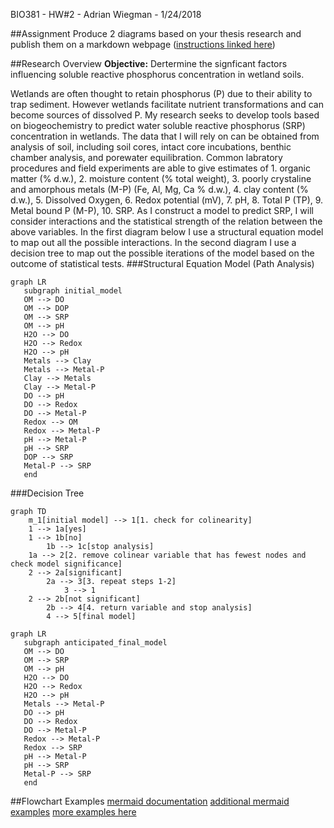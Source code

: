 BIO381 - HW#2 - Adrian Wiegman - 1/24/2018

##Assignment
Produce 2 diagrams based on your thesis research and publish them on a markdown webpage ([instructions linked here](https://gotellilab.github.io/Bio381/Homeworks/Homework02.html))


##Research Overview
**Objective:** Dertermine the signficant factors influencing soluble reactive phosphorus concentration in wetland soils. 

Wetlands are often thought to retain phosphorus (P) due to their ability to trap sediment. However wetlands facilitate nutrient transformations and can become sources of dissolved P. My research seeks to develop tools based on biogeochemistry to predict water soluble reactive phosphorus (SRP) concentration in wetlands. The data that I will rely on can be obtained from analysis of soil, including soil cores, intact core incubations, benthic chamber analysis, and porewater equilibration. Common labratory procedures and field experiments are able to give estimates of 1. organic matter (% d.w.), 2. moisture content (% total weight), 3. poorly crystaline and amorphous metals (M-P) (Fe, Al, Mg, Ca % d.w.), 4. clay content (% d.w.), 5. Dissolved Oxygen, 6. Redox potential (mV), 7. pH, 8. Total P (TP), 9. Metal bound P (M-P), 10. SRP. As I construct a model to predict SRP,  I will consider interactions and the statistical strength of the relation between the above variables. In the first diagram below I use a structural equation model to  map out all the possible interactions. In the second diagram I use a decision tree to map out the possible iterations of the model based on the outcome of statistical tests. 
###Structural Equation Model (Path Analysis)
```mermaid
graph LR
   subgraph initial_model
   OM --> DO 
   OM --> DOP
   OM --> SRP
   OM --> pH
   H2O --> DO 
   H2O --> Redox
   H2O --> pH
   Metals --> Clay
   Metals --> Metal-P
   Clay --> Metals
   Clay --> Metal-P
   DO --> pH
   DO --> Redox
   DO --> Metal-P
   Redox --> OM
   Redox --> Metal-P
   pH --> Metal-P
   pH --> SRP
   DOP --> SRP
   Metal-P --> SRP
   end
```
###Decision Tree
```mermaid
graph TD
	m_1[initial model] --> 1[1. check for colinearity]
	1 --> 1a[yes]
	1 --> 1b[no]
		1b --> 1c[stop analysis]
	1a --> 2[2. remove colinear variable that has fewest nodes and check model significance]
	2 --> 2a[significant]
		2a --> 3[3. repeat steps 1-2]
			3 --> 1
	2 --> 2b[not significant]
		2b --> 4[4. return variable and stop analysis]
		4 --> 5[final model]
```
```mermaid
graph LR
   subgraph anticipated_final_model
   OM --> DO 
   OM --> SRP
   OM --> pH
   H2O --> DO 
   H2O --> Redox
   H2O --> pH
   Metals --> Metal-P
   DO --> pH
   DO --> Redox
   DO --> Metal-P
   Redox --> Metal-P
   Redox --> SRP
   pH --> Metal-P
   pH --> SRP
   Metal-P --> SRP
   end
```


##Flowchart Examples
[mermaid documentation](https://mermaidjs.github.io/)
[additional mermaid examples](https://mermaidjs.github.io/flowchart.html)
[more examples here](http://support.typora.io/Draw-Diagrams-With-Markdown/)